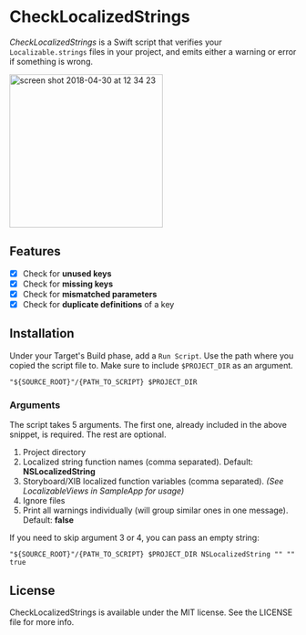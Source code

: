 # CheckLocalizedStrings
*CheckLocalizedStrings* is a Swift script that verifies your `Localizable.strings` files in your project, and emits either a warning or error if something is wrong.

<img width="269" alt="screen shot 2018-04-30 at 12 34 23" src="https://user-images.githubusercontent.com/5389084/39415291-084d9948-4c74-11e8-83e6-ec2bf1e8b0a4.png">

## Features
- [x] Check for **unused keys**
- [x] Check for **missing keys**
- [x] Check for **mismatched parameters**
- [x] Check for **duplicate definitions** of a key

## Installation
Under your Target's Build phase, add a  `Run Script`. Use the path where you copied the script file to. Make sure to include `$PROJECT_DIR` as an argument.

```shell
"${SOURCE_ROOT}"/{PATH_TO_SCRIPT} $PROJECT_DIR
```

### Arguments

The script takes 5 arguments. The first one, already included in the above snippet, is required. The rest are optional.

1. Project directory
2. Localized string function names (comma separated). Default: **NSLocalizedString**
3. Storyboard/XIB localized function variables (comma separated). *(See LocalizableViews in SampleApp for usage)*
4. Ignore files
5. Print all warnings individually (will group similar ones in one message). Default: **false**

If you need to skip argument 3 or 4, you can pass an empty string:

```shell
"${SOURCE_ROOT}"/{PATH_TO_SCRIPT} $PROJECT_DIR NSLocalizedString "" "" true
```

## License

CheckLocalizedStrings is available under the MIT license. See the LICENSE file for more info.
